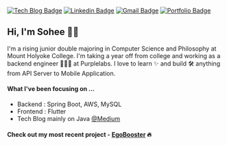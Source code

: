 [![Tech Blog Badge](http://img.shields.io/badge/-Tech%20blog-black?style=flat-round&logo=medium&link=https://kim66s.medium.com/)](https://kim66s.medium.com/)
[![Linkedin Badge](https://img.shields.io/badge/-LinkedIn-blue?style=flat-round&logo=Linkedin&logoColor=white&link=https://www.linkedin.com/in/sohee98)](https://www.linkedin.com/in/sohee98)
[![Gmail Badge](https://img.shields.io/badge/Gmail-d14836?style=flat-round&logo=Gmail&logoColor=white&link=mailto:kim66s@mtholyoke.edu)](mailto:kim66s@mtholyoke.edu)
[![Portfolio Badge](https://img.shields.io/badge/-Portfolio-green?style=flat-round&logo=link&logoColor=white&link=https://sohekim.github.io/)](https://sohekim.github.io/)

## Hi, I'm Sohee 👋🏼  

I'm a rising junior double majoring in Computer Science and Philosophy at Mount Holyoke College. I'm taking a year off from college and working as a backend engineer 👩🏻‍💻 at Purplelabs. I love to learn ✨ and build 🛠 anything from API Server to Mobile Application.

#### What I've been focusing on ...

- Backend : Spring Boot, AWS, MySQL
- Frontend : Flutter
- Tech Blog mainly on Java [@Medium](https://kim66s.medium.com/)


#### Check out my most recent project - [EgoBooster](https://github.com/sohekim/egobooster) 🔥
